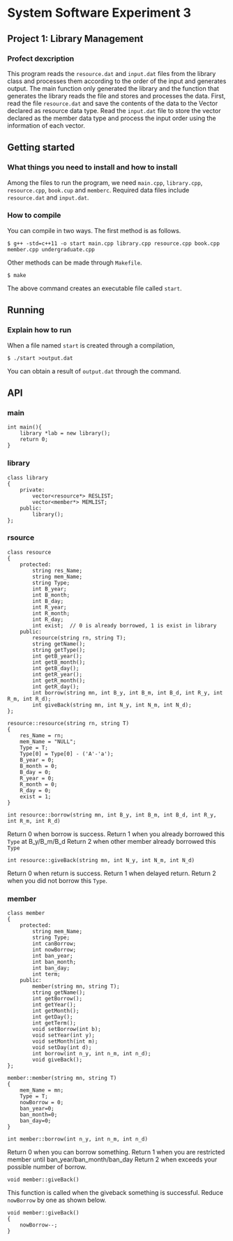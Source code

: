 # System Software Experiment 3
## Project 1: Library Management
### Profect dexcription
 This program reads the `resource.dat` and `input.dat` files from the library class and processes them according to the order of the input and generates output.
The main function only generated the library and the function that generates the library reads the file and stores and processes the data.
First, read the file `resource.dat` and save the contents of the data to the Vector declared as resource data type.
Read the `input.dat` file to store the vector declared as the member data type and process the input order using the information of each vector.

Getting started
-----
### What things you need to install and how to install
Among the files to run the program, we need `main.cpp`, `library.cpp`, `resource.cpp`, `book.cup` and `memberc`.
Required data files include `resource.dat` and `input.dat`.
### How to compile
You can compile in two ways. The first method is as follows.
```
$ g++ -std=c++11 -o start main.cpp library.cpp resource.cpp book.cpp member.cpp undergraduate.cpp
```
Other methods can be made through `Makefile`.
```
$ make
```
The above command creates an executable file called `start`.

Running
-----------
### Explain how to run
When a file named `start` is created through a compilation,
```
$ ./start >output.dat
```
You can obtain a result of `output.dat` through the command.

API
--------
### main
```
int main(){
	library *lab = new library();
	return 0;
}
```

### library
```
class library
{
	private:
		vector<resource*> RESLIST;
		vector<member*> MEMLIST;
	public:
		library();
};
```
### rsource
```
class resource
{
	protected:
		string res_Name;
		string mem_Name;
		string Type;
		int B_year;
		int B_month;
		int B_day;
		int R_year;
		int R_month;
		int R_day;
		int exist;	// 0 is already borrowed, 1 is exist in library
	public:
		resource(string rn, string T);
		string getName();
		string getType();
		int getB_year();
		int getB_month();
		int getB_day();
		int getR_year();
		int getR_month();
		int getR_day();
		int borrow(string mn, int B_y, int B_m, int B_d, int R_y, int R_m, int R_d);
		int giveBack(string mn, int N_y, int N_m, int N_d);
};
```
```
resource::resource(string rn, string T)
{
	res_Name = rn;
	mem_Name = "NULL";
	Type = T;
	Type[0] = Type[0] - ('A'-'a');
	B_year = 0;
	B_month = 0;
	B_day = 0;
	R_year = 0;
	R_month = 0;
	R_day = 0;
	exist = 1;
}
```
```
int resource::borrow(string mn, int B_y, int B_m, int B_d, int R_y, int R_m, int R_d)
```
Return 0 when borrow is success.
Return 1 when you already borrowed this `Type` at B_y/B_m/B_d
Return 2 when other member already borrowed this `Type`
```
int resource::giveBack(string mn, int N_y, int N_m, int N_d)
```
Return 0 when return is success.
Return 1 when delayed return.
Return 2 when you did not borrow this `Type`.

### member
```
class member
{
	protected:
		string mem_Name;
		string Type;
		int canBorrow;
		int nowBorrow;
		int ban_year;
		int ban_month;
		int ban_day;
		int term;		
	public:
		member(string mn, string T);
		string getName();
		int getBorrow();
		int getYear();
		int getMonth();
		int getDay();
		int getTerm();
		void setBorrow(int b);
		void setYear(int y);
		void setMonth(int m);
		void setDay(int d);
		int borrow(int n_y, int n_m, int n_d);
		void giveBack();
};
```
```
member::member(string mn, string T)
{
	mem_Name = mn;
	Type = T;
	nowBorrow = 0;
	ban_year=0;
	ban_month=0;
	ban_day=0;
}
```
```
int member::borrow(int n_y, int n_m, int n_d)
```
Return 0 when you can borrow something.
Return 1 when you are restricted member until ban_year/ban_month/ban_day
Return 2 when exceeds your possible number of borrow.
```
void member::giveBack()
```
This function is called when the giveback something is successful.
Reduce `nowBorrow` by one as shown below.
```
void member::giveBack()
{
	nowBorrow--;
}
```
